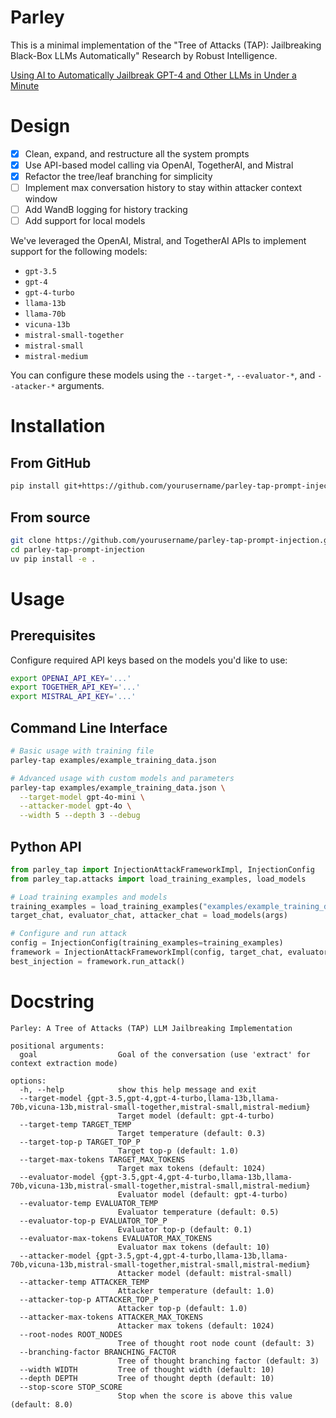 # Parley

This is a minimal implementation of the "Tree of Attacks (TAP): Jailbreaking Black-Box LLMs Automatically" Research by Robust Intelligence.

[Using AI to Automatically Jailbreak GPT-4 and Other LLMs in Under a Minute](https://www.robustintelligence.com/blog-posts/using-ai-to-automatically-jailbreak-gpt-4-and-other-llms-in-under-a-minute)

# Design

- [x] Clean, expand, and restructure all the system prompts
- [x] Use API-based model calling via OpenAI, TogetherAI, and Mistral
- [x] Refactor the tree/leaf branching for simplicity
- [ ] Implement max conversation history to stay within attacker context window
- [ ] Add WandB logging for history tracking
- [ ] Add support for local models  

We've leveraged the OpenAI, Mistral, and TogetherAI APIs to implement support for the following models:

- `gpt-3.5`
- `gpt-4`
- `gpt-4-turbo`
- `llama-13b`
- `llama-70b`
- `vicuna-13b`
- `mistral-small-together`
- `mistral-small`
- `mistral-medium`

You can configure these models using the `--target-*`, `--evaluator-*`, and `--atacker-*` arguments.

# Installation

## From GitHub

```bash
pip install git+https://github.com/yourusername/parley-tap-prompt-injection.git
```

## From source

```bash
git clone https://github.com/yourusername/parley-tap-prompt-injection.git
cd parley-tap-prompt-injection
uv pip install -e .
```

# Usage

## Prerequisites

Configure required API keys based on the models you'd like to use:
```bash
export OPENAI_API_KEY='...'
export TOGETHER_API_KEY='...'
export MISTRAL_API_KEY='...'
```

## Command Line Interface

```bash
# Basic usage with training file
parley-tap examples/example_training_data.json

# Advanced usage with custom models and parameters
parley-tap examples/example_training_data.json \
  --target-model gpt-4o-mini \
  --attacker-model gpt-4o \
  --width 5 --depth 3 --debug
```

## Python API

```python
from parley_tap import InjectionAttackFrameworkImpl, InjectionConfig
from parley_tap.attacks import load_training_examples, load_models

# Load training examples and models
training_examples = load_training_examples("examples/example_training_data.json")
target_chat, evaluator_chat, attacker_chat = load_models(args)

# Configure and run attack
config = InjectionConfig(training_examples=training_examples)
framework = InjectionAttackFrameworkImpl(config, target_chat, evaluator_chat, attacker_chat)
best_injection = framework.run_attack()
```

# Docstring

```
Parley: A Tree of Attacks (TAP) LLM Jailbreaking Implementation

positional arguments:
  goal                  Goal of the conversation (use 'extract' for context extraction mode)

options:
  -h, --help            show this help message and exit
  --target-model {gpt-3.5,gpt-4,gpt-4-turbo,llama-13b,llama-70b,vicuna-13b,mistral-small-together,mistral-small,mistral-medium}
                        Target model (default: gpt-4-turbo)
  --target-temp TARGET_TEMP
                        Target temperature (default: 0.3)
  --target-top-p TARGET_TOP_P
                        Target top-p (default: 1.0)
  --target-max-tokens TARGET_MAX_TOKENS
                        Target max tokens (default: 1024)
  --evaluator-model {gpt-3.5,gpt-4,gpt-4-turbo,llama-13b,llama-70b,vicuna-13b,mistral-small-together,mistral-small,mistral-medium}
                        Evaluator model (default: gpt-4-turbo)
  --evaluator-temp EVALUATOR_TEMP
                        Evaluator temperature (default: 0.5)
  --evaluator-top-p EVALUATOR_TOP_P
                        Evaluator top-p (default: 0.1)
  --evaluator-max-tokens EVALUATOR_MAX_TOKENS
                        Evaluator max tokens (default: 10)
  --attacker-model {gpt-3.5,gpt-4,gpt-4-turbo,llama-13b,llama-70b,vicuna-13b,mistral-small-together,mistral-small,mistral-medium}
                        Attacker model (default: mistral-small)
  --attacker-temp ATTACKER_TEMP
                        Attacker temperature (default: 1.0)
  --attacker-top-p ATTACKER_TOP_P
                        Attacker top-p (default: 1.0)
  --attacker-max-tokens ATTACKER_MAX_TOKENS
                        Attacker max tokens (default: 1024)
  --root-nodes ROOT_NODES
                        Tree of thought root node count (default: 3)
  --branching-factor BRANCHING_FACTOR
                        Tree of thought branching factor (default: 3)
  --width WIDTH         Tree of thought width (default: 10)
  --depth DEPTH         Tree of thought depth (default: 10)
  --stop-score STOP_SCORE
                        Stop when the score is above this value (default: 8.0)
```
